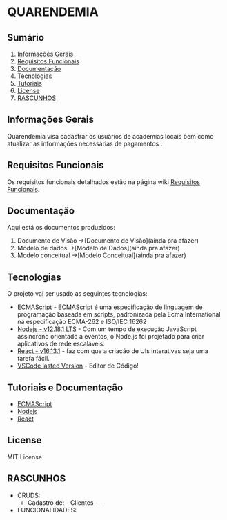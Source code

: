 # QUARENDEMIA

## Sumário

1. [Informações Gerais]()
2. [Requisitos Funcionais]()
3. [Documentação]()
4. [Tecnologias]()
5. [Tutoriais]()
6. [License](#license)
7. [RASCUNHOS](#license)

## Informações Gerais

Quarendemia visa cadastrar os usuários de academias locais bem como atualizar as informações necessárias de pagamentos .

## Requisitos Funcionais

Os requisitos funcionais detalhados estão na página wiki [Requisitos Funcionais](https://github.com/).

## Documentação

Aqui está os documentos produzidos:

1. Documento de Visão ->[Documento de Visão](ainda pra afazer)
2. Modelo de dados ->[Modelo de Dados](ainda pra afazer)
3. Modelo conceitual ->[Modelo Conceitual](ainda pra afazer)

## Tecnologias

O projeto vai ser usado as seguintes tecnologias:

- [ECMAScript](https://developer.mozilla.org/pt-BR/docs/Aprender/JavaScript) - ECMAScript é uma especificação de linguagem de programação baseada em scripts, padronizada pela Ecma International na especificação ECMA-262 e ISO/IEC 16262
- [Nodejs - v12.18.1 LTS](https://nodejs.org/pt-br/) - Com um tempo de execução JavaScript assíncrono orientado a eventos, o Node.js foi projetado para criar aplicativos de rede escaláveis.
- [React - v16.13.1](https://pt-br.reactjs.org/) - faz com que a criação de UIs interativas seja uma tarefa fácil.
- [VSCode lasted Version]() - Editor de Código!

## Tutoriais e Documentação

- [ECMAScript](https://developer.mozilla.org/pt-BR/docs/Aprender/JavaScript)
- [Nodejs](https://nodejs.org/en/docs/)
- [React](https://pt-br.reactjs.org/tutorial/tutorial.html)

## License

MIT License

## RASCUNHOS

- CRUDS:
  - Cadastro de: - Clientes - -
- FUNCIONALIDADES:
